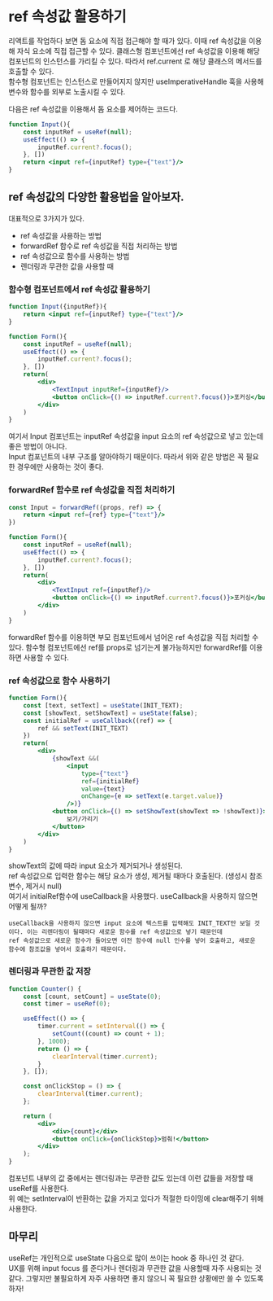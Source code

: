 # ref 속성값 활용하기

리액트를 작업하다 보면 돔 요소에 직접 접근해야 할 때가 있다. 이때 ref 속성값을 이용해 자식 요소에 직접 접근할 수 있다.
클래스형 컴포넌트에선 ref 속성값을 이용해 해당 컴포넌트의 인스턴스를 가리킬 수 있다. 따라서 ref.current 로 해당 클래스의 메서드를 호출할 수 있다.   
함수형 컴포넌트는 인스턴스로 만들어지지 않지만 useImperativeHandle 훅을 사용해 변수와 함수를 외부로 노출시킬 수 있다.   

다음은 ref 속성값을 이용해서 돔 요소를 제어하는 코드다.
```jsx
function Input(){
    const inputRef = useRef(null);
    useEffect(() => {
        inputRef.current?.focus();
    }, [])
    return <input ref={inputRef} type={"text"}/>
}
```

## ref 속성값의 다양한 활용법을 알아보자.   
대표적으로 3가지가 있다.
- ref 속성값을 사용하는 방법
- forwardRef 함수로 ref 속성값을 직접 처리하는 방법
- ref 속성값으로 함수를 사용하는 방법
- 렌더링과 무관한 값을 사용할 때

### 함수형 컴포넌트에서 ref 속성값 활용하기
```jsx
function Input({inputRef}){
    return <input ref={inputRef} type={"text"}/>
}

function Form(){
    const inputRef = useRef(null);
    useEffect(() => {
        inputRef.current?.focus();
    }, [])
    return(
        <div>
            <TextInput inputRef={inputRef}/>
            <button onClick={() => inputRef.current?.focus()}>포커싱</button>
        </div>
    )
}
```
여기서 Input 컴포넌트는 inputRef 속성값을 input 요소의 ref 속성값으로 넣고 있는데 좋은 방법이 아니다.    
Input 컴포넌트의 내부 구조를 알아야하기 때문이다. 따라서 위와 같은 방법은 꼭 필요한 경우에만 사용하는 것이 좋다.

### forwardRef 함수로 ref 속성값을 직접 처리하기
```jsx
const Input = forwardRef((props, ref) => {
    return <input ref={ref} type={"text"}/>
})

function Form(){
    const inputRef = useRef(null);
    useEffect(() => {
        inputRef.current?.focus();
    }, [])
    return(
        <div>
            <TextInput ref={inputRef}/>
            <button onClick={() => inputRef.current?.focus()}>포커싱</button>
        </div>
    )
}
```
forwardRef 함수를 이용하면 부모 컴포넌트에서 넘어온 ref 속성값을 직접 처리할 수 있다.
함수형 컴포넌트에선 ref를 props로 넘기는게 불가능하지만 forwardRef를 이용하면 사용할 수 있다.


### ref 속성값으로 함수 사용하기
```jsx
function Form(){
    const [text, setText] = useState(INIT_TEXT);
    const [showText, setShowText] = useState(false);
    const initialRef = useCallback((ref) => {
        ref && setText(INIT_TEXT)
    })
    return(
        <div>
            {showText &&( 
                <input 
                    type={"text"}
                    ref={initialRef}
                    value={text}
                    onChange={e => setText(e.target.value)}
                />)}
            <button onClick={() => setShowText(showText => !showText)}>
                보기/가리기
            </button>
        </div>
    )
}
```
showText의 값에 따라 input 요소가 제거되거나 생성된다.    
ref 속성값으로 입력한 함수는 해당 요소가 생성, 제거될 때마다 호출된다. (생성시 참조변수, 제거시 null)   
여기서 initialRef함수에 useCallback을 사용했다. useCallback을 사용하지 않으면 어떻게 될까?

```
useCallback을 사용하지 않으면 input 요소에 텍스트를 입력해도 INIT_TEXT만 보일 것이다. 이는 리렌더링이 될때마다 새로운 함수를 ref 속성값으로 넣기 때문인데   
ref 속성값으로 새로운 함수가 들어오면 이전 함수에 null 인수를 넣어 호출하고, 새로운 함수에 참조값을 넣어서 호출하기 때문이다.
```

### 렌더링과 무관한 값 저장
```jsx
function Counter() {
    const [count, setCount] = useState(0);
    const timer = useRef(0);

    useEffect(() => {
        timer.current = setInterval(() => {
            setCount((count) => count + 1);
        }, 1000);
        return () => {
            clearInterval(timer.current);
        }
    }, []);

    const onClickStop = () => {
        clearInterval(timer.current);
    };

    return (
        <div>
            <div>{count}</div>
            <button onClick={onClickStop}>멈춰!</button>
        </div>
    );
}
```
컴포넌트 내부의 값 중에서는 렌더링과는 무관한 값도 있는데 이런 값들을 저장할 때 useRef를 사용한다.    
위 예는 setInterval이 반환하는 값을 가지고 있다가 적절한 타이밍에 clear해주기 위해 사용한다.

## 마무리
useRef는 개인적으로 useState 다음으로 많이 쓰이는 hook 중 하나인 것 같다.   
UX를 위해 input focus 를 준다거나 렌더링과 무관한 값을 사용할때 자주 사용되는 것 같다.
그렇지만 불필요하게 자주 사용하면 좋지 않으니 꼭 필요한 상황에만 쓸 수 있도록 하자!

